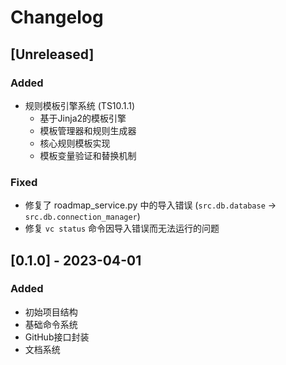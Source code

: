 # Changelog

## [Unreleased]

### Added

- 规则模板引擎系统 (TS10.1.1)
  - 基于Jinja2的模板引擎
  - 模板管理器和规则生成器
  - 核心规则模板实现
  - 模板变量验证和替换机制

### Fixed

- 修复了 roadmap_service.py 中的导入错误 (`src.db.database` → `src.db.connection_manager`)
- 修复 `vc status` 命令因导入错误而无法运行的问题

## [0.1.0] - 2023-04-01

### Added

- 初始项目结构
- 基础命令系统
- GitHub接口封装
- 文档系统
